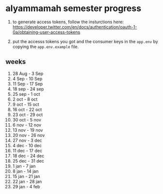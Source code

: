 # alyammamah semester progress

1. to generate access tokens, follow the insturctions here: https://developer.twitter.com/en/docs/authentication/oauth-1-0a/obtaining-user-access-tokens

2. put the accesss tokens you got and the consumer keys in the `app.env` by copying the `app.env.example` file.

## weeks

1.  28 Aug - 3 Sep
2.  4 Sep - 10 Sep
3.  11 Sep - 17 Sep
4.  18 sep - 24 sep
5.  25 sep - 1 oct
6.  2 oct - 8 oct
7.  9 oct - 15 oct
8.  16 oct - 22 oct
9.  23 oct - 29 oct
10. 30 oct - 5 nov
11. 6 nov - 12 nov
12. 13 nov - 19 nov
13. 20 nov - 26 nov
14. 27 nov - 3 dec
15. 4 dec - 10 dec
16. 11 dec - 17 dec
17. 18 dec - 24 dec
18. 25 dec - 31 dec
19. 1 jan - 7 jan
20. 8 jan - 14 jan
21. 15 jan - 21 jan
22. 22 jan - 28 jan
23. 29 jan - 4 feb
